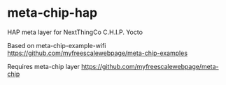# meta-chip-hap
HAP meta layer for NextThingCo C.H.I.P. Yocto

Based on meta-chip-example-wifi https://github.com/myfreescalewebpage/meta-chip-examples

Requires meta-chip layer https://github.com/myfreescalewebpage/meta-chip
